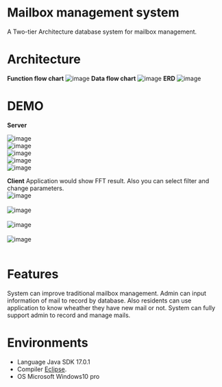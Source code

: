 # Mailbox management system
A Two-tier Architecture database system for mailbox management.

# Architecture

**Function flow chart**
![image](https://github.com/ooniwatori/mailbox-management-system/blob/main/diagram/function%20flow%20chart.png)
**Data flow chart**
![image](https://github.com/ooniwatori/mailbox-management-system/blob/main/diagram/data%20flow%20chart.png)
**ERD**
![image](https://github.com/ooniwatori/mailbox-management-system/blob/main/diagram/er%20model.png)



# DEMO

**Server**

![image](https://github.com/ooniwatori/mailbox-management-system/blob/main/demo1/demo1-1.png
)<br />
![image](https://github.com/ooniwatori/mailbox-management-system/blob/main/demo1/demo1-2.png
)<br />
![image](https://github.com/ooniwatori/mailbox-management-system/blob/main/demo1/demo1-3.png
)<br />
![image](https://github.com/ooniwatori/mailbox-management-system/blob/main/demo1/demo1-4.png
)<br />
![image](https://github.com/ooniwatori/mailbox-management-system/blob/main/demo1/demo1-5.png
)<br />

**Client**
Application would show FFT result. Also you can select filter and change parameters.<br />
![image](https://github.com/ooniwatori/mailbox-management-system/blob/main/demo2/demo2-1.png
)<br /><br />
![image](https://github.com/ooniwatori/mailbox-management-system/blob/main/demo2/demo2-2.png
)<br /><br />
![image](https://github.com/ooniwatori/mailbox-management-system/blob/main/demo2/demo2-3.png
)<br /><br />
![image](https://github.com/ooniwatori/mailbox-management-system/blob/main/demo2/demo2-4.png
)<br /><br />



# Features

System can improve traditional mailbox management. Admin can input information of mail to record by database.
Also residents can use application to know wheather they have new mail or not.
System can fully support admin to record and manage mails. 

# Environments 

* Language Java SDK 17.0.1
* Compiler [Eclipse](https://www.eclipse.org/).
* OS Microsoft Windows10 pro
